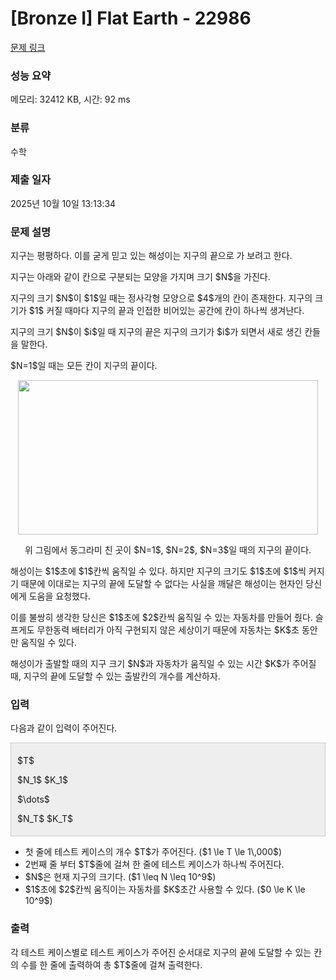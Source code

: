 # [Bronze I] Flat Earth - 22986 

[문제 링크](https://www.acmicpc.net/problem/22986) 

### 성능 요약

메모리: 32412 KB, 시간: 92 ms

### 분류

수학

### 제출 일자

2025년 10월 10일 13:13:34

### 문제 설명

<p>지구는 평평하다. 이를 굳게 믿고 있는 해성이는 지구의 끝으로 가 보려고 한다.</p>

<p>지구는 아래와 같이 칸으로 구분되는 모양을 가지며 크기 $N$을 가진다. </p>

<p>지구의 크기 $N$이 $1$일 때는 정사각형 모양으로 $4$개의 칸이 존재한다. 지구의 크기가 $1$ 커질 때마다 지구의 끝과 인접한 비어있는 공간에 칸이 하나씩 생겨난다.</p>

<p>지구의 크기 $N$이 $i$일 때 지구의 끝은 지구의 크기가 $i$가 되면서 새로 생긴 칸들을 말한다. </p>

<p>$N=1$일 때는 모든 칸이 지구의 끝이다.</p>

<p style="text-align: center;"><img alt="" src="https://upload.acmicpc.net/837fa105-2405-4966-9206-bffd58ba9747/-/preview/" style="width: 480px; height: 247px;"></p>

<p style="text-align: center;">위 그림에서 동그라미 친 곳이 $N=1$, $N=2$, $N=3$일 때의 지구의 끝이다.</p>

<p>해성이는 $1$초에 $1$칸씩 움직일 수 있다. 하지만 지구의 크기도 $1$초에 $1$씩 커지기 때문에 이대로는 지구의 끝에 도달할 수 없다는 사실을 깨달은 해성이는 현자인 당신에게 도움을 요청했다.</p>

<p>이를 불쌍히 생각한 당신은 $1$초에 $2$칸씩 움직일 수 있는 자동차를 만들어 줬다. 슬프게도 무한동력 배터리가 아직 구현되지 않은 세상이기 때문에 자동차는 $K$초 동안만 움직일 수 있다.</p>

<p>해성이가 출발할 때의 지구 크기 $N$과 자동차가 움직일 수 있는 시간 $K$가 주어질 때, 지구의 끝에 도달할 수 있는 출발칸의 개수를 계산하자.</p>

### 입력 

 <p>다음과 같이 입력이 주어진다.</p>

<div style="background:#eeeeee;border:1px solid #cccccc;padding:5px 10px;">
<p>$T$</p>

<p>$N_1$ $K_1$</p>

<p>$\dots$</p>

<p>$N_T$ $K_T$</p>
</div>

<ul>
	<li>첫 줄에 테스트 케이스의 개수 $T$가 주어진다. ($1 \le T \le 1\,000$)</li>
	<li>2번째 줄 부터 $T$줄에 걸쳐 한 줄에 테스트 케이스가 하나씩 주어진다.</li>
	<li>$N$은 현재 지구의 크기다. ($1 \leq N \leq 10^9$)</li>
	<li>$1$초에 $2$칸씩 움직이는 자동차를 $K$초간 사용할 수 있다. ($0 \le K \le 10^9$)</li>
</ul>

### 출력 

 <p>각 테스트 케이스별로 테스트 케이스가 주어진 순서대로 지구의 끝에 도달할 수 있는 칸의 수를 한 줄에 출력하여 총 $T$줄에 걸쳐 출력한다.</p>


